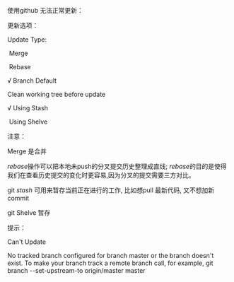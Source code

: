 使用github 无法正常更新：

更新选项：

Update Type:

​	Merge  

​	Rebase 

√	Branch Default 

Clean working tree before update

√	Using Stash  

​	Using Shelve



注意：

Merge 是合并

*rebase*操作可以把本地未push的分叉提交历史整理成直线; *rebase*的目的是使得我们在查看历史提交的变化时更容易,因为分叉的提交需要三方对比。

git *stash* 可用来暂存当前正在进行的工作, 比如想pull 最新代码, 又不想加新commit

git  Shelve 暂存

提示：

Can't Update

No tracked branch configured for branch master or the branch doesn't exist. To make your branch track a remote branch call, for example, git branch --set-upstream-to origin/master master